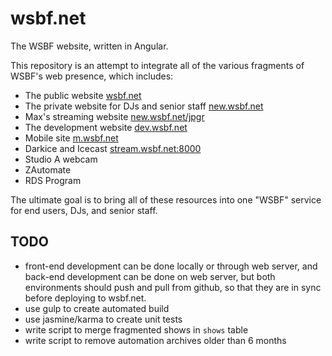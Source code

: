 wsbf.net
========

The WSBF website, written in Angular.

This repository is an attempt to integrate all of the various fragments of WSBF's web presence, which includes:

- The public website [wsbf.net](http://wsbf.net)
- The private website for DJs and senior staff [new.wsbf.net](http://new.wsbf.net)
- Max's streaming website [new.wsbf.net/jpgr](http://new.wsbf.net/jpgr)
- The development website [dev.wsbf.net](http://dev.wsbf.net)
- Mobile site [m.wsbf.net](http://m.wsbf.net)
- Darkice and Icecast [stream.wsbf.net:8000](http://stream.wsbf.net:8000)
- Studio A webcam
- ZAutomate
- RDS Program

The ultimate goal is to bring all of these resources into one "WSBF" service for end users, DJs, and senior staff.

## TODO

- front-end development can be done locally or through web server, and back-end development can be done on web server, but both environments should push and pull from github, so that they are in sync before deploying to wsbf.net.
- use gulp to create automated build
- use jasmine/karma to create unit tests
- write script to merge fragmented shows in `shows` table
- write script to remove automation archives older than 6 months
